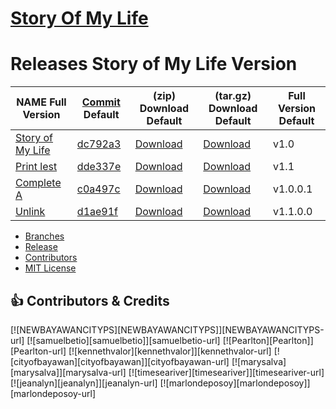 [Story Of My Life][1]
=====================

Releases Story of My Life Version
=================================

|NAME Full Version              |[Commit][2] Default  |(zip) Download Default |(tar.gz) Download Default |Full Version Default |
|-------------------------------|---------------------|-----------------------|--------------------------|---------------------|
|[Story of My Life][3]          |[dc792a3][4]         |[Download][5]          |[Download][6]             |v1.0                 |
|[Print lest][7]                |[dde337e][8]         |[Download][9]          |[Download][10]            |v1.1                 |
|[Complete A][11]               |[c0a497c][12]        |[Download][13]         |[Download][14]            |v1.0.0.1             |       
|[Unlink][15]                   |[d1ae91f][16]        |[Download][17]         |[Download][18]            |v1.1.0.0             |


- [Branches](https://github.com/samuelbetio/storyofmylife/branches)
- [Release](https://github.com/samuelbetio/storyofmylife/releases)
- [Contributors](https://github.com/samuelbetio/storyofmylife/graphs/contributors)
- [MIT License](https://raw.githubusercontent.com/samuelbetio/storyofmylife/master/LICENSE)

## :thumbsup: Contributors & Credits
[![NEWBAYAWANCITYPS][NEWBAYAWANCITYPS]][NEWBAYAWANCITYPS-url]
[![samuelbetio][samuelbetio]][samuelbetio-url]
[![Pearlton][Pearlton]][Pearlton-url]
[![kennethvalor][kennethvalor]][kennethvalor-url]
[![cityofbayawan][cityofbayawan]][cityofbayawan-url]
[![marysalva][marysalva]][marysalva-url]
[![timeseariver][timeseariver]][timeseariver-url]
[![jeanalyn][jeanalyn]][jeanalyn-url]
[![marlondeposoy][marlondeposoy]][marlondeposoy-url]


[0]: https://github.com/samuelbetio/
[1]: https://samuelbetio.github.io/storyofmylife
[2]: https://github.com/samuelbetio/storyofmylife/commits/master
[3]: https://github.com/samuelbetio/storyofmylife/releases/tag/v1.0
[4]: https://github.com/samuelbetio/storyofmylife/commit/dc792a34140d6649c626cdef6c5e128434eee2eb
[5]: https://github.com/samuelbetio/storyofmylife/archive/v1.0.zip
[6]: https://github.com/samuelbetio/storyofmylife/archive/v1.0.tar.gz
[7]: https://github.com/samuelbetio/storyofmylife/releases/tag/v1.1
[8]: https://github.com/samuelbetio/storyofmylife/commit/dde337e0389ba96eb5cd520cc21b69bdd70fecb0
[9]: https://github.com/samuelbetio/storyofmylife/archive/v1.1.zip
[10]: https://github.com/samuelbetio/storyofmylife/archive/v1.1.tar.gz
[11]: https://github.com/samuelbetio/storyofmylife/releases/tag/v1.0.0.1
[12]: https://github.com/samuelbetio/storyofmylife/commit/c0a497c6c968f5c9bd7ac10afd2c7ef1cdbf28d5
[13]: https://github.com/samuelbetio/storyofmylife/archive/v1.0.0.1.zip
[14]: https://github.com/samuelbetio/storyofmylife/archive/v1.0.0.1.tar.gz
[15]: https://github.com/samuelbetio/storyofmylife/releases/tag/v1.1.0.0
[16]: https://github.com/samuelbetio/storyofmylife/commit/d1ae91fb9b636e67697c399e03e1b8ef35023003
[17]: https://github.com/samuelbetio/storyofmylife/archive/v1.1.0.0.zip
[18]: https://github.com/samuelbetio/storyofmylife/archive/v1.1.0.0.tar.gz
